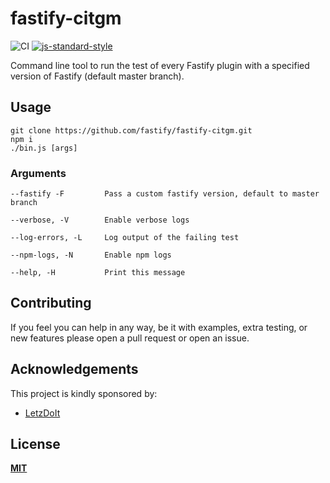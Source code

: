 # fastify-citgm

![CI](https://github.com/fastify/fastify-citgm/workflows/CI/badge.svg)
[![js-standard-style](https://img.shields.io/badge/code%20style-standard-brightgreen.svg?style=flat)](https://standardjs.com/)

Command line tool to run the test of every Fastify plugin with a specified version of Fastify (default master branch).

## Usage
```
git clone https://github.com/fastify/fastify-citgm.git
npm i
./bin.js [args]
```

### Arguments
```
--fastify -F         Pass a custom fastify version, default to master branch

--verbose, -V        Enable verbose logs

--log-errors, -L     Log output of the failing test

--npm-logs, -N       Enable npm logs

--help, -H           Print this message
```

## Contributing
If you feel you can help in any way, be it with examples, extra testing, or new features please open a pull request or open an issue.


## Acknowledgements
This project is kindly sponsored by:
- [LetzDoIt](https://www.letzdoitapp.com/)

## License
**[MIT](https://github.com/fastify/fastify-citgm/blob/master/LICENSE)**
